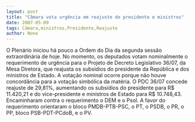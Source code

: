 ```yaml
---
layout: post
title: "Câmara vota urgência em reajuste do presidente e ministros"
date: 2007-05-09
tags: Câmara,ministros,Presidente,Reajuste
author: None
---
```

O Plen&aacute;rio iniciou h&aacute; pouco a Ordem do Dia da segunda sess&atilde;o extraordin&aacute;ria de hoje. No momento, os deputados votam nominalmente o requerimento de urg&ecirc;ncia para o Projeto de Decreto Legislativo 36/07, da Mesa Diretora, que reajusta os subs&iacute;dios do presidente da Rep&uacute;blica e dos ministros de Estado.
A vota&ccedil;&atilde;o nominal ocorre porque n&atilde;o houve concord&acirc;ncia para a vota&ccedil;&atilde;o simb&oacute;lica da mat&eacute;ria. O PDC 36/07 concede reajuste de 29,81%, aumentando os subs&iacute;dios do presidente para R$ 11.420,21 e do vice-presidente e ministros de Estado para R$ 10.748,43.
Encaminharam contra o requerimento o DEM e o Psol. A favor do requerimento orientaram o bloco PMDB-PTB-PSC, o PT, o PSDB, o PR, o PP, bloco PSB-PDT-PCdoB, e o PV.
 